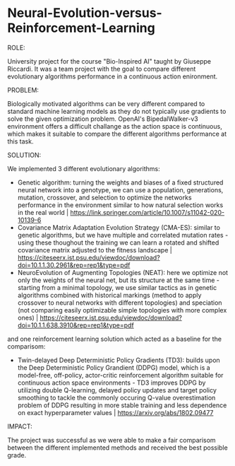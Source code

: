 # Neural-Evolution-versus-Reinforcement-Learning
ROLE:

University project for the course "Bio-Inspired AI" taught by Giuseppe Riccardi. It was a team project with the goal to compare different evolutionary algorithms performance in a continuous action enironment.

PROBLEM:

Biologically motivated algorithms can be very different compared to standard machine learning models as they do not typically use gradients to solve the given optimization problem. OpenAI's BipedalWalker-v3 environment offers a difficult challange as the action space is continuous, which makes it suitable to compare the different algorithms performance at this task.

SOLUTION:

We implemented 3 different evolutionary algorithms:
- Genetic algorithm: turning the weights and biases of a fixed structured neural network into a genotype, we can use a population, generations, mutation, crossover, and selection to optimize the networks performance in the environment similar to how natural selection works in the real world | https://link.springer.com/article/10.1007/s11042-020-10139-6
- Covariance Matrix Adaptation Evolution Strategy (CMA-ES): similar to genetic algorithms, but we have multiple and correlated mutation rates - using these thoughout the training we can learn a rotated and shifted covariance matrix adjusted to the fitness landscape | https://citeseerx.ist.psu.edu/viewdoc/download?doi=10.1.1.30.2961&rep=rep1&type=pdf
- NeuroEvolution of Augmenting Topologies (NEAT): here we optimize not only the weights of the neural net, but its structure at the same time - starting from a minimal topology, we use similar tactics as in genetic algorithms combined with historical markings (method to apply crossover to neural networks with different topologies) and speciation (not comparing easily optimizable simple topologies with more complex ones) | https://citeseerx.ist.psu.edu/viewdoc/download?doi=10.1.1.638.3910&rep=rep1&type=pdf

and one reinforcement learning solution which acted as a baseline for the comparisom:
- Twin-delayed Deep Deterministic Policy Gradients (TD3): builds upon the Deep Deterministic Policy Grandient (DDPG) model, which is a model-free, off-policy, actor-critic reinforcement algorithm suitable for continuous action space environments - TD3 improves DDPG by utilizing double Q-learning, delayed policy updates and target policy smoothing to tackle the commonly occuring Q-value overestimation problem of DDPG resulting in more stable training and less dependence on exact hyperparameter values | https://arxiv.org/abs/1802.09477

IMPACT:

The project was successful as we were able to make a fair comparisom between the different implemented methods and received the best possible grade.
